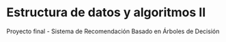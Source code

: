 # Estructura de datos y algoritmos II 
Proyecto final - Sistema de Recomendación Basado en Árboles de Decisión
